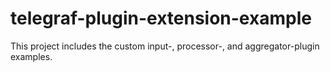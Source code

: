 # telegraf-plugin-extension-example
This project includes the custom input-, processor-, and aggregator-plugin examples.
